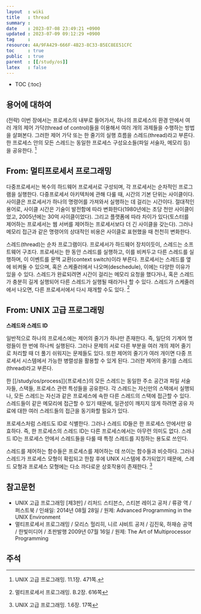 ```yaml
---
layout  : wiki
title   : thread
summary : 
date    : 2023-07-08 23:49:21 +0900
updated : 2023-07-09 09:12:29 +0900
tag     : 
resource: 4A/9FA429-666F-4B23-8C33-B5EC8EE51CFC
toc     : true
public  : true
parent  : [[/study/os]]
latex   : false
---
```

* TOC
{:toc}

## 용어에 대하여

>
(전략) 이번 장에서는 프로세스의 내부로 들어가서, 하나의 프로세스의 환경 안에서 여러 개의 제어 가닥(thread of control)들을 이용해서 여러 개의 과제들을 수행하는 방법을 살펴본다.
그러한 제어 가닥 또는 한 줄기의 실행 흐름을 스레드(thread)라고 부른다.
한 프로세스 안의 모든 스레드는 동일한 프로세스 구성요소들(파일 서술자, 메모리 등)을 공유한다.
[^unix-471]

## From: 멀티프로세서 프로그래밍

>
다중프로세서는 복수의 하드웨어 프로세서로 구성되며, 각 프로세서는 순차적인 프로그램을 실행한다.
다중프로세서 아키텍처에 관해 다룰 때, 시간의 기본 단위는 사이클이다.
사이클은 프로세서가 하나의 명령어를 가져와서 실행하는 데 걸리는 시간이다.
절대적인 용어로, 사이클 시간은 기술이 발전함에 따라 변화한다(1980년에는 초당 천만 사이클이었고, 2005년에는 30억 사이클이었다).
그리고 플랫폼에 따라 차이가 있다(토스터를 제어하는 프로세서는 웹 서버를 제어하는 프로세서보다 더 긴 사이클을 갖는다).
그러나 메모리 접근과 같은 명령어의 상대적인 비용은 사이클로 표현했을 때 천천히 변화한다.
>
스레드(thread)는 순차 프로그램이다.
프로세서가 하드웨어 장치이듯이, 스레드는 소프트웨어 구조다.
프로세서는 한 동안 스레드를 실행하고, 이를 비켜두고 다른 스레드를 실행하며, 이 이벤트를 문맥 교환(context switch)이라 부른다.
프로세서는 스레드를 옆에 비켜둘 수 있으며, 혹은 스케줄러에서 나오며(deschedule), 이에는 다양한 이유가 있을 수 있다.
스레드가 완료되려면 시간이 걸리는 메모리 요청을 했다거나, 혹은 스레드가 충분히 길게 실행되어 다른 스레드가 실행될 때라거나 할 수 있다.
스레드가 스케줄러에서 나오면, 다른 프로세서에서 다시 재개할 수도 있다.
[^art-of-616]

## From: UNIX 고급 프로그래밍

>
**스레드와 스레드 ID**
>
일반적으로 하나의 프로세스에는 제어의 줄기가 하나만 존재한다.
즉, 일단의 기계어 명령들이 한 번에 하나씩 실행된다.
그러나 문제의 서로 다른 부분을 여러 개의 제어 줄기로 처리할 때 더 풀기 쉬워지는 문제들도 있다.
또한 제어의 줄기가 여러 개이면 다중 프로세서 시스템에서 가능한 병렬성을 활용할 수 있게 된다.
그러한 제어의 줄기를 스레드(thread)라고 부른다.
>
한 [[/study/os/process]]{프로세스}의 모든 스레드는 동일한 주소 공간과 파일 서술자들, 스택들, 프로세스 관련 특성들을 공유한다.
각 스레드는 자신만의 스택에서 실행되나, 모든 스레드는 자신과 같은 프로세스에 속한 다른 스레드의 스택에 접근할 수 있다.
스레드들이 같은 메모리에 접근할 수 있기 때문에, 일관성이 깨지지 않게 하려면 공유 자료에 대한 여러 스레드들의 접근을 동기화할 필요가 있다.
>
프로세스처럼 스레드도 ID로 식별한다.
그러나 스레드 ID들은 한 프로세스 안에서만 유효하다.
즉, 한 프로세스의 스레드 ID는 다른 프로세스에서는 아무런 의미도 없다.
스레드 ID는 프로세스 안에서 스레드들을 다룰 때 특정 스레드를 지칭하는 용도로 쓰인다.
>
스레드를 제어하는 함수들은 프로세스를 제어하는 데 쓰이는 함수들과 비슷하다.
그러나 스레드가 프로세스 모형이 확립되고 한참 후에 UNIX 시스템에 추가되었기 때문에, 스레드 모형과 프로세스 모형에는 다소 까다로운 상호작용이 존재한다.
[^unix-17]

## 참고문헌

- UNIX 고급 프로그래밍 [제3판] / 리처드 스티븐스, 스티븐 레이고 공저 / 류광 역 / 퍼스트북 / 인쇄일: 2014년 08월 28일 / 원제: Advanced Programming in the UNIX Environment
- 멀티프로세서 프로그래밍 / 모리스 헐리히, 니르 샤비트 공저 / 김진욱, 하재승 공역 / 한빛미디어 / 초판발행 2009년 07월 16일 / 원제: The Art of Multiprocessor Programming

## 주석

[^art-of-616]: 멀티프로세서 프로그래밍. B.2장. 616쪽
[^unix-17]: UNIX 고급 프로그래밍. 1.6장. 17쪽
[^unix-471]: UNIX 고급 프로그래밍. 11.1장. 471쪽.

